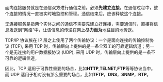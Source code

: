面向连接服务就是在通信双方进行通信之前，必须**先建立连接**，在通信过程中，整个连接的情况一直被实时地监控和管理。通信结束后，应该释放这个连接。

无连接服务是指两个实体之间的通信不需要先建立好连接，需要通信时，直接将信息发送到“网络”中，让该信息的传递在网上**尽力而为**地往目的地传送。

TCP/IP 协议族在 IP 层之上使用了两个传输协议：一个是面向连接的传输控制协议 (TCP), 采用 TCP 时，传输层向上提供的是一条全双工的可靠逻辑信道；另一个是无连接的用户数据报协议 (UDP), 采用 UDP 时，传输层向上提供的是一条不可靠的逻辑信道。

因此，TCP 适用于可靠性重要的场合，比如**HTTP**,**TELNET**,**FTP**等等协议当中。而 UDP 适用于相对没有那么重要的场合，比如**TFTP**，**DNS**，**SNMP**，**RTP**。




